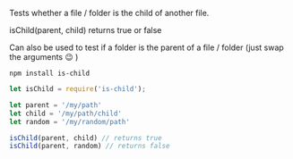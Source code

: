Tests whether a file / folder is the child of another file.

isChild(parent, child)
returns true or false

Can also be used to test if a folder is the parent of a file / folder (just swap the arguments 😉 )

`npm install is-child`

```javascript
let isChild = require('is-child');

let parent = '/my/path'
let child = '/my/path/child'
let random = '/my/random/path'

isChild(parent, child) // returns true
isChild(parent, random) // returns false
```
